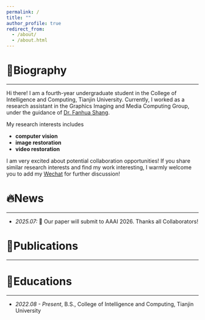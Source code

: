 ```yaml
---
permalink: /
title: ""
author_profile: true
redirect_from: 
  - /about/
  - /about.html
---
```

# 👀Biography
***
Hi there! I am a fourth-year undergraduate student in the College of Intelligence and Computing, Tianjin University.  Currently, I worked as a research assistant in the Graphics Imaging and Media Computing Group, under the guidance of  [Dr. Fanhua Shang](https://sites.google.com/site/fanhua217/home).

My research interests includes
 * **computer vision**
 * **image restoration**
 * **video restoration**

I am very excited about potential collaboration opportunities! If you share similar research interests and find my work interesting, I warmly welcome you to add my [Wechat]() for further discussion!


# 🔥News
***
* *2025.07:* 🎉 Our paper will submit to AAAI 2026. Thanks all Collaborators!


# 📝Publications
***


# 📖Educations
***
* *2022.08 - Present*, B.S., College of Intelligence and Computing, Tianjin University
